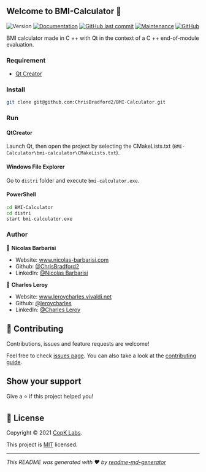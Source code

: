 ## Welcome to BMI-Calculator 👋
![Version](https://img.shields.io/badge/version-1.0.0-blue.svg?cacheSeconds=2592000)
[![Documentation](https://img.shields.io/badge/documentation-yes-brightgreen.svg)](https://github.com/ChrisBradford2/BMI-Calculator#readme)
[![GitHub last commit](https://img.shields.io/github/last-commit/ChrisBradford2/BMI-Calculator)](https://github.com/ChrisBradford2/BMI-Calculator/commits/)
[![Maintenance](https://img.shields.io/badge/Maintained%3F-yes-green.svg)](https://github.com/ChrisBradford2/BMI-Calculator/graphs/commit-activity)
[![GitHub](https://img.shields.io/github/license/ChrisBradford2/BMI-Calculator?color=orange)](https://github.com/ChrisBradford2/BMI-Calculator/blob/master/LICENSE)

BMI calculator made in C ++ with Qt in the context of a C ++ end-of-module evaluation.

### Requirement

* [Qt Creator](https://www.qt.io/)

### Install

```sh
git clone git@github.com:ChrisBradford2/BMI-Calculator.git
```

### Run

#### QtCreator

Launch Qt, then open the project by selecting the CMakeLists.txt (`BMI-Calculator\bmi-calculator\CMakeLists.txt`).

#### Windows File Explorer

Go to `distri` folder and execute `bmi-calculator.exe`.

#### PowerShell

```sh
cd BMI-Calculator
cd distri
start bmi-calculator.exe
```

### Author

👤 **Nicolas Barbarisi**

* Website: www.nicolas-barbarisi.com
* Github: [@ChrisBradford2](https://github.com/ChrisBradford2)
* LinkedIn: [@Nicolas Barbarisi ](https://www.linkedin.com/in/nicolas-barbarisi-a4a97a193/)

👤 **Charles Leroy**

* Website: www.leroycharles.vivaldi.net
* Github: [@leroycharles](https://github.com/leroycharles)
* LinkedIn: [@Charles Leroy](https://www.linkedin.com/in/leroycharles/)

## 🤝 Contributing

Contributions, issues and feature requests are welcome!

Feel free to check [issues page](https://github.com/ChrisBradford2/BMI-Calculator/issues). You can also take a look at the [contributing guide](https://github.com/ChrisBradford2/BMI-Calculator/blob/master/CONTRIBUTING.md).

## Show your support

Give a ⭐️ if this project helped you!


## 📝 License

Copyright © 2021 [CopK Labs](https://convergence-of-paprika.com/).

This project is [MIT](https://github.com/ChrisBradford2/BMI-Calculator/blob/master/LICENSE) licensed.

***
_This README was generated with ❤️ by [readme-md-generator](https://github.com/kefranabg/readme-md-generator)_
